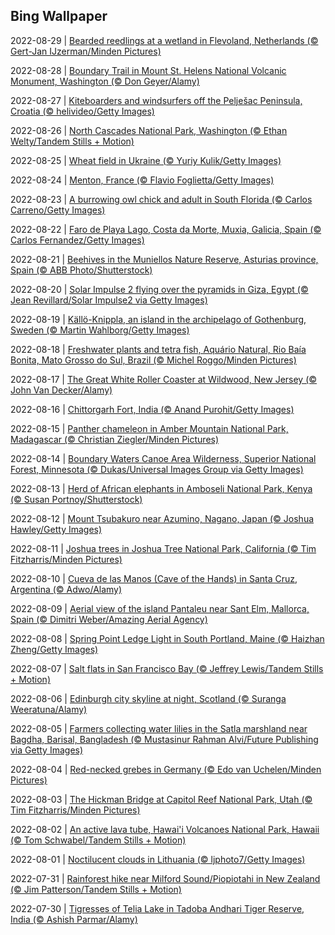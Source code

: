 ## Bing Wallpaper
2022-08-29 | [Bearded reedlings at a wetland in Flevoland, Netherlands (© Gert-Jan IJzerman/Minden Pictures)](./wallpaper/2022-08-29.jpg) 

2022-08-28 | [Boundary Trail in Mount St. Helens National Volcanic Monument, Washington (© Don Geyer/Alamy)](./wallpaper/2022-08-28.jpg) 

2022-08-27 | [Kiteboarders and windsurfers off the Pelješac Peninsula, Croatia (© helivideo/Getty Images)](./wallpaper/2022-08-27.jpg) 

2022-08-26 | [North Cascades National Park, Washington (© Ethan Welty/Tandem Stills + Motion)](./wallpaper/2022-08-26.jpg) 

2022-08-25 | [Wheat field in Ukraine (© Yuriy Kulik/Getty Images)](./wallpaper/2022-08-25.jpg) 

2022-08-24 | [Menton, France (© Flavio Foglietta/Getty Images)](./wallpaper/2022-08-24.jpg) 

2022-08-23 | [A burrowing owl chick and adult in South Florida (© Carlos Carreno/Getty Images)](./wallpaper/2022-08-23.jpg) 

2022-08-22 | [Faro de Playa Lago, Costa da Morte, Muxia, Galicia, Spain (© Carlos Fernandez/Getty Images)](./wallpaper/2022-08-22.jpg) 

2022-08-21 | [Beehives in the Muniellos Nature Reserve, Asturias province, Spain (© ABB Photo/Shutterstock)](./wallpaper/2022-08-21.jpg) 

2022-08-20 | [Solar Impulse 2 flying over the pyramids in Giza, Egypt (© Jean Revillard/Solar Impulse2 via Getty Images)](./wallpaper/2022-08-20.jpg) 

2022-08-19 | [Källö-Knippla, an island in the archipelago of Gothenburg, Sweden (© Martin Wahlborg/Getty Images)](./wallpaper/2022-08-19.jpg) 

2022-08-18 | [Freshwater plants and tetra fish, Aquário Natural, Rio Baía Bonita, Mato Grosso do Sul, Brazil (© Michel Roggo/Minden Pictures)](./wallpaper/2022-08-18.jpg) 

2022-08-17 | [The Great White Roller Coaster at Wildwood, New Jersey (© John Van Decker/Alamy)](./wallpaper/2022-08-17.jpg) 

2022-08-16 | [Chittorgarh Fort, India (© Anand Purohit/Getty Images)](./wallpaper/2022-08-16.jpg) 

2022-08-15 | [Panther chameleon in Amber Mountain National Park, Madagascar (© Christian Ziegler/Minden Pictures)](./wallpaper/2022-08-15.jpg) 

2022-08-14 | [Boundary Waters Canoe Area Wilderness, Superior National Forest, Minnesota (© Dukas/Universal Images Group via Getty Images)](./wallpaper/2022-08-14.jpg) 

2022-08-13 | [Herd of African elephants in Amboseli National Park, Kenya (© Susan Portnoy/Shutterstock)](./wallpaper/2022-08-13.jpg) 

2022-08-12 | [Mount Tsubakuro near Azumino, Nagano, Japan (© Joshua Hawley/Getty Images)](./wallpaper/2022-08-12.jpg) 

2022-08-11 | [Joshua trees in Joshua Tree National Park, California (© Tim Fitzharris/Minden Pictures)](./wallpaper/2022-08-11.jpg) 

2022-08-10 | [Cueva de las Manos (Cave of the Hands) in Santa Cruz, Argentina (© Adwo/Alamy)](./wallpaper/2022-08-10.jpg) 

2022-08-09 | [Aerial view of the island Pantaleu near Sant Elm, Mallorca, Spain (© Dimitri Weber/Amazing Aerial Agency)](./wallpaper/2022-08-09.jpg) 

2022-08-08 | [Spring Point Ledge Light in South Portland, Maine (© Haizhan Zheng/Getty Images)](./wallpaper/2022-08-08.jpg) 

2022-08-07 | [Salt flats in San Francisco Bay (© Jeffrey Lewis/Tandem Stills + Motion)](./wallpaper/2022-08-07.jpg) 

2022-08-06 | [Edinburgh city skyline at night, Scotland (© Suranga Weeratuna/Alamy)](./wallpaper/2022-08-06.jpg) 

2022-08-05 | [Farmers collecting water lilies in the Satla marshland near Bagdha, Barisal, Bangladesh (© Mustasinur Rahman Alvi/Future Publishing via Getty Images)](./wallpaper/2022-08-05.jpg) 

2022-08-04 | [Red-necked grebes in Germany (© Edo van Uchelen/Minden Pictures)](./wallpaper/2022-08-04.jpg) 

2022-08-03 | [The Hickman Bridge at Capitol Reef National Park, Utah (© Tim Fitzharris/Minden Pictures)](./wallpaper/2022-08-03.jpg) 

2022-08-02 | [An active lava tube, Hawai'i Volcanoes National Park, Hawaii (© Tom Schwabel/Tandem Stills + Motion)](./wallpaper/2022-08-02.jpg) 

2022-08-01 | [Noctilucent clouds in Lithuania (© ljphoto7/Getty Images)](./wallpaper/2022-08-01.jpg) 

2022-07-31 | [Rainforest hike near Milford Sound/Piopiotahi in New Zealand (© Jim Patterson/Tandem Stills + Motion)](./wallpaper/2022-07-31.jpg) 

2022-07-30 | [Tigresses of Telia Lake in Tadoba Andhari Tiger Reserve, India (© Ashish Parmar/Alamy)](./wallpaper/2022-07-30.jpg) 

